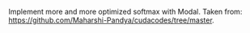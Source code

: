 Implement more and more optimized softmax with Modal. Taken from: https://github.com/Maharshi-Pandya/cudacodes/tree/master.
